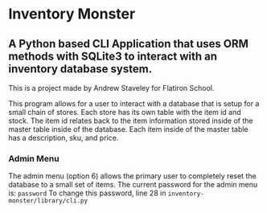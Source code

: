 # Inventory Monster

## A Python based CLI Application that uses ORM methods with SQLite3 to interact with an inventory database system.

This is a project made by Andrew Staveley for Flatiron School.

This program allows for a user to interact with a database that is setup for a small chain of stores.
Each store has its own table with the item id and stock. The item id relates back to the item information
stored inside of the master table inside of the database. Each item inside of the master table has a description,
sku, and price. 

### Admin Menu

The admin menu (option 6) allows the primary user to completely reset the database to a small set of items.
The current password for the admin menu is:
`password`
To change this password, line 28 in `inventory-monster/library/cli.py`